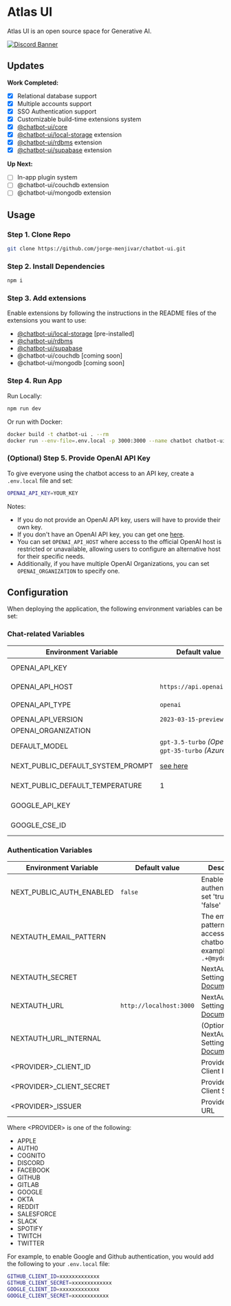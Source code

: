 # Atlas UI

Atlas UI is an open source space for Generative AI.

<a href="https://discord.gg/MWf3Kf2UBZ">
  <img src="https://discordapp.com/api/guilds/1117324996814053486/widget.png?style=banner2" alt="Discord Banner"/>
</a>

## Updates

**Work Completed:**

- [x] Relational database support
- [x] Multiple accounts support
- [x] SSO Authentication support
- [x] Customizable build-time extensions system
- [x] [@chatbot-ui/core](https://github.com/jorge-menjivar/chatbot-ui-core)
- [x] [@chatbot-ui/local-storage](https://github.com/jorge-menjivar/chatbot-ui-local-storage) extension
- [x] [@chatbot-ui/rdbms](https://github.com/jorge-menjivar/chatbot-ui-rdbms) extension
- [x] [@chatbot-ui/supabase](https://github.com/jorge-menjivar/chatbot-ui-supabase) extension

**Up Next:**

- [ ] In-app plugin system
- [ ] @chatbot-ui/couchdb extension
- [ ] @chatbot-ui/mongodb extension

## Usage

### Step 1. Clone Repo

```sh
git clone https://github.com/jorge-menjivar/chatbot-ui.git
```

### Step 2. Install Dependencies

```sh
npm i
```

### Step 3. Add extensions

Enable extensions by following the instructions in the README files of the extensions you want to use:

- [@chatbot-ui/local-storage](https://github.com/jorge-menjivar/chatbot-ui-local-storage) [pre-installed]
- [@chatbot-ui/rdbms](https://github.com/jorge-menjivar/chatbot-ui-rdbms)
- [@chatbot-ui/supabase](https://github.com/jorge-menjivar/chatbot-ui-supabase)
- @chatbot-ui/couchdb [coming soon]
- @chatbot-ui/mongodb [coming soon]

### Step 4. Run App

Run Locally:

```sh
npm run dev
```

Or run with Docker:

```sh
docker build -t chatbot-ui . --rm
docker run --env-file=.env.local -p 3000:3000 --name chatbot chatbot-ui
```

### (Optional) Step 5. Provide OpenAI API Key

To give everyone using the chatbot access to an API key, create a `.env.local` file and set:

```sh
OPENAI_API_KEY=YOUR_KEY
```

Notes:

- If you do not provide an OpenAI API key, users will have to provide their own key.
- If you don't have an OpenAI API key, you can get one [here](https://platform.openai.com/account/api-keys).
- You can set `OPENAI_API_HOST` where access to the official OpenAI host is restricted or unavailable, allowing users to configure an alternative host for their specific needs.
- Additionally, if you have multiple OpenAI Organizations, you can set `OPENAI_ORGANIZATION` to specify one.

## Configuration

When deploying the application, the following environment variables can be set:

### Chat-related Variables

| Environment Variable              | Default value                                       | Description                                                       |
| --------------------------------- | --------------------------------------------------- | ----------------------------------------------------------------- |
| OPENAI_API_KEY                    |                                                     | The default API key used for authentication with OpenAI           |
| OPENAI_API_HOST                   | `https://api.openai.com`                            | The base url, for Azure use `https://<endpoint>.openai.azure.com` |
| OPENAI_API_TYPE                   | `openai`                                            | The API type, options are `openai` or `azure`                     |
| OPENAI_API_VERSION                | `2023-03-15-preview`                                | Only applicable for Azure OpenAI                                  |
| OPENAI_ORGANIZATION               |                                                     | Your OpenAI organization ID                                       |
| DEFAULT_MODEL                     | `gpt-3.5-turbo` _(OpenAI)_ `gpt-35-turbo` _(Azure)_ | The default model to use on new conversations                     |
| NEXT_PUBLIC_DEFAULT_SYSTEM_PROMPT | [see here](./utils/app/const.ts)                    | The default system prompt to use on new conversations             |
| NEXT_PUBLIC_DEFAULT_TEMPERATURE   | 1                                                   | The default temperature to use on new conversations               |
| GOOGLE_API_KEY                    |                                                     | See [Custom Search JSON API documentation][GCSE]                  |
| GOOGLE_CSE_ID                     |                                                     | See [Custom Search JSON API documentation][GCSE]                  |

### Authentication Variables

| Environment Variable        | Default value           | Description                                                                                                              |
| --------------------------- | ----------------------- | ------------------------------------------------------------------------------------------------------------------------ |
| NEXT_PUBLIC_AUTH_ENABLED    | `false`                 | Enable SSO authentication. set 'true' or 'false'                                                                         |
| NEXTAUTH_EMAIL_PATTERN      |                         | The email regex pattern granted access to chatbot-ui. For example `.+@mydomain.com`                                      |
| NEXTAUTH_SECRET             |                         | NextAuth Settings. See [Documentation](https://next-auth.js.org/configuration/options#nextauth_secret)                   |
| NEXTAUTH_URL                | `http://localhost:3000` | NextAuth Settings. See [Documentation](https://next-auth.js.org/configuration/options#nextauth_url)                      |
| NEXTAUTH_URL_INTERNAL       |                         | (Optional) NextAuth Settings. See [Documentation](https://next-auth.js.org/configuration/options#nextauth_url_internal). |
| \<PROVIDER\>\_CLIENT_ID     |                         | Provider OAuth Client ID                                                                                                 |
| \<PROVIDER\>\_CLIENT_SECRET |                         | Provider OAuth Client Secret                                                                                             |
| \<PROVIDER\>\_ISSUER        |                         | Provider Issuer URL                                                                                                      |

Where \<PROVIDER\> is one of the following:

- APPLE
- AUTH0
- COGNITO
- DISCORD
- FACEBOOK
- GITHUB
- GITLAB
- GOOGLE
- OKTA
- REDDIT
- SALESFORCE
- SLACK
- SPOTIFY
- TWITCH
- TWITTER

For example, to enable Google and Github authentication, you would add the following to your `.env.local` file:

```sh
GITHUB_CLIENT_ID=xxxxxxxxxxxxx
GITHUB_CLIENT_SECRET=xxxxxxxxxxxxx
GOOGLE_CLIENT_ID=xxxxxxxxxxxxx
GOOGLE_CLIENT_SECRET=xxxxxxxxxxxx
```
